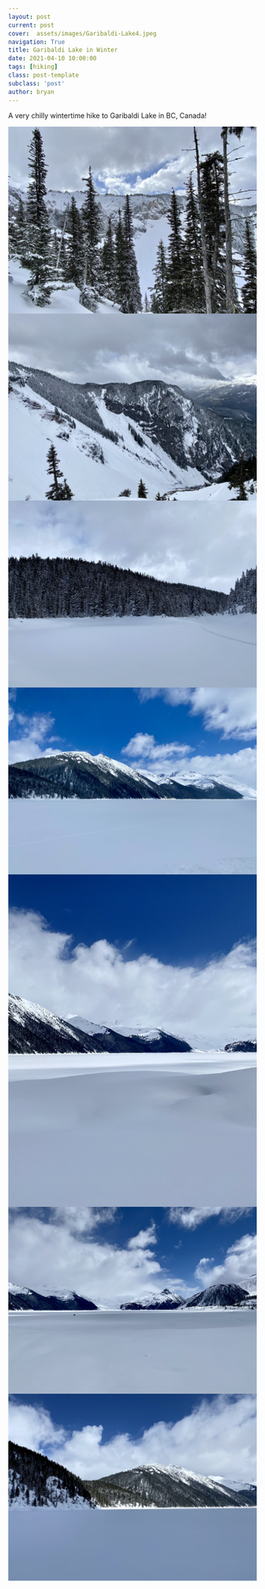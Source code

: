 ```yaml
---
layout: post
current: post
cover:  assets/images/Garibaldi-Lake4.jpeg
navigation: True
title: Garibaldi Lake in Winter
date: 2021-04-10 10:00:00
tags: [hiking]
class: post-template
subclass: 'post'
author: bryan
---
```


A very chilly wintertime hike to Garibaldi Lake in BC, Canada!

<img max-width="100vw" align="center" src="https://github.com/bryanyu1/blog/blob/gh-pages/assets/images/Garibaldi-Lake1.jpeg?raw=true" alt="Garibaldi-Lake1">

<img max-width="100vw" align="center" src="https://github.com/bryanyu1/blog/blob/gh-pages/assets/images/Garibaldi-Lake2.jpeg?raw=true" alt="Garibaldi-Lake2">

<img max-width="100vw" align="center" src="https://github.com/bryanyu1/blog/blob/gh-pages/assets/images/Garibaldi-Lake3.jpeg?raw=true" alt="Garibaldi-Lake3">

<img max-width="100vw" align="center" src="https://github.com/bryanyu1/blog/blob/gh-pages/assets/images/Garibaldi-Lake4.jpeg?raw=true" alt="Garibaldi-Lake4">

<img max-width="100vw" align="center" src="https://github.com/bryanyu1/blog/blob/gh-pages/assets/images/Garibaldi-Lake5.jpeg?raw=true" alt="Garibaldi-Lake5">

<img max-width="100vw" align="center" src="https://github.com/bryanyu1/blog/blob/gh-pages/assets/images/Garibaldi-Lake6.jpeg?raw=true" alt="Garibaldi-Lake6">

<img max-width="100vw" align="center" src="https://github.com/bryanyu1/blog/blob/gh-pages/assets/images/Garibaldi-Lake7.jpeg?raw=true" alt="Garibaldi-Lake7">
